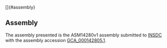 []{#assembly}

Assembly
--------

The assembly presented is the ASM14280v1 assembly submitted to
[INSDC](http://www.insdc.org) with the assembly accession
[GCA\_000142805.1](http://www.ebi.ac.uk/ena/data/view/GCA_000142805.1).
